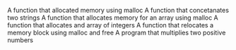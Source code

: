 A function that allocated memory using malloc
A function that concetanates two strings
A function that allocates memory for an array using malloc
A function that allocates and array of integers
A function that relocates a memory block using malloc and free
A program that multiplies two positive numbers
